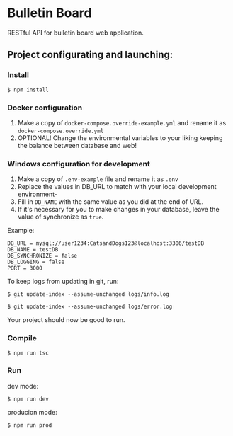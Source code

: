 # Bulletin Board

RESTful API for bulletin board web application.

## Project configurating and launching:

### Install

```
$ npm install
```

### Docker configuration

1. Make a copy of `docker-compose.override-example.yml` and rename it as `docker-compose.override.yml`
2. OPTIONAL! Change the environmental variables to your liking keeping the balance between database and web!

### Windows configuration for development

1. Make a copy of `.env-example` file and rename it as `.env`
2. Replace the values in DB_URL to match with your local development environment-
3. Fill in `DB_NAME` with the same value as you did at the end of URL.
4. If it's necessary for you to make changes in your database, leave the value of synchronize as `true`.

Example:

```
DB_URL = mysql://user1234:CatsandDogs123@localhost:3306/testDB
DB_NAME = testDB
DB_SYNCHRONIZE = false
DB_LOGGING = false
PORT = 3000
```

To keep logs from updating in git, run:

```
$ git update-index --assume-unchanged logs/info.log

$ git update-index --assume-unchanged logs/error.log
```

Your project should now be good to run.

### Compile

```
$ npm run tsc
```

### Run

dev mode:

```
$ npm run dev
```

producion mode:

```
$ npm run prod
```
